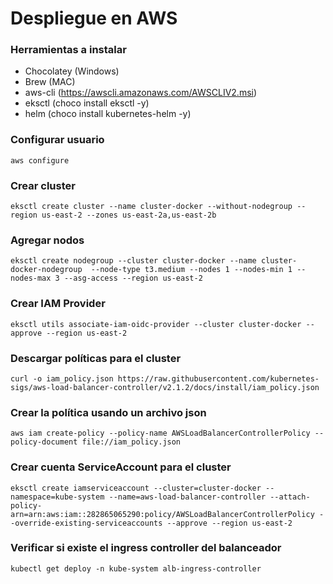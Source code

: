 # Despliegue en AWS

### Herramientas a instalar

- Chocolatey (Windows)
- Brew (MAC)
- aws-cli (https://awscli.amazonaws.com/AWSCLIV2.msi)
- eksctl (choco install eksctl -y)
- helm (choco install kubernetes-helm -y)

### Configurar usuario

```
aws configure
```

### Crear cluster

```
eksctl create cluster --name cluster-docker --without-nodegroup --region us-east-2 --zones us-east-2a,us-east-2b
```

### Agregar nodos

```
eksctl create nodegroup --cluster cluster-docker --name cluster-docker-nodegroup  --node-type t3.medium --nodes 1 --nodes-min 1 --nodes-max 3 --asg-access --region us-east-2
```

### Crear IAM Provider

```
eksctl utils associate-iam-oidc-provider --cluster cluster-docker --approve --region us-east-2
```

### Descargar políticas para el cluster

```
curl -o iam_policy.json https://raw.githubusercontent.com/kubernetes-sigs/aws-load-balancer-controller/v2.1.2/docs/install/iam_policy.json
```

### Crear la política usando un archivo json

```
aws iam create-policy --policy-name AWSLoadBalancerControllerPolicy --policy-document file://iam_policy.json
```

### Crear cuenta ServiceAccount para el cluster

```
eksctl create iamserviceaccount --cluster=cluster-docker --namespace=kube-system --name=aws-load-balancer-controller --attach-policy-arn=arn:aws:iam::282865065290:policy/AWSLoadBalancerControllerPolicy --override-existing-serviceaccounts --approve --region us-east-2
```

### Verificar si existe el ingress controller del balanceador

```
kubectl get deploy -n kube-system alb-ingress-controller
```
